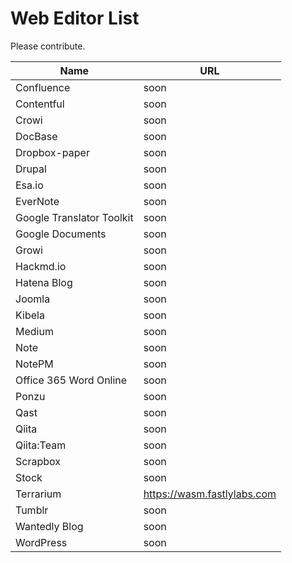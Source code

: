 # Web Editor List

Please contribute.

| Name | URL |
| -------- | -------- |
|Confluence| soon |
|Contentful| soon |
|Crowi| soon |
|DocBase| soon |
|Dropbox-paper| soon |
|Drupal| soon |
|Esa.io| soon |
|EverNote| soon |
|Google Translator Toolkit| soon |
|Google Documents| soon |
|Growi| soon |
|Hackmd.io| soon |
|Hatena Blog| soon |
|Joomla| soon |
|Kibela| soon |
|Medium| soon |
|Note| soon |
|NotePM| soon |
|Office 365 Word Online| soon |
|Ponzu| soon |
|Qast| soon |
|Qiita| soon |
|Qiita:Team| soon |
|Scrapbox| soon |
|Stock| soon |
|Terrarium| https://wasm.fastlylabs.com |
|Tumblr| soon |
|Wantedly Blog| soon |
|WordPress| soon |

